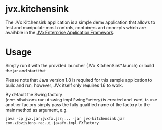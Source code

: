# jvx.kitchensink

The JVx Kitchensink application is a simple demo application that allows
to test and manipulate most controls, containers and concepts which are
available in the [JVx Enterprise Application Framework][JVx].

# Usage

Simply run it with the provided launcher (JVx KitchenSink*.launch) or build 
the jar and start that.

Please note that Java version 1.8 is required for this sample application to
build and run, however, JVx itself only requires 1.6 to work. 

By default the Swing factory (com.sibvisions.rad.ui.swing.impl.SwingFactory) 
is created and used, to use another factory simply pass the fully qualified 
name of the factory to the main method as argument, e.g.

    java -cp jvx.jar;jvxfx.jar;... -jar jvx-kitchensink.jar com.sibvisions.rad.ui.javafx.impl.FXFactory


[JVx]: http://jvx.sibvisions.com
 